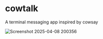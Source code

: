 # cowtalk
A terminal messaging app inspired by cowsay


![Screenshot 2025-04-08 200356](https://github.com/user-attachments/assets/655bce25-1797-44ee-91f3-528e3a334405)
